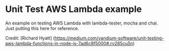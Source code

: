 # Unit Test AWS Lambda example

An example on testing AWS Lambda with lambda-tester, mocha and chai. Just putting this here for reference.

Credit: [Richard Hyatt] (https://medium.com/vandium-software/unit-testing-aws-lambda-functions-in-node-js-7ad6c8f5000#.rv285cu5n)
